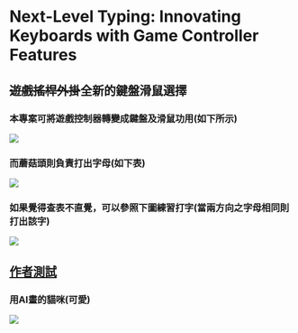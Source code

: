 # Next-Level Typing: Innovating Keyboards with Game Controller Features

## ~~遊戲搖桿外掛~~全新的鍵盤滑鼠選擇

### 本專案可將遊戲控制器轉變成鍵盤及滑鼠功用(如下所示)
![](https://raw.githubusercontent.com/Bar-a-killer/Ps4Controller/main/help/gesture.png)
### 而蘑菇頭則負責打出字母(如下表)
![](https://raw.githubusercontent.com/Bar-a-killer/Ps4Controller/main/help/%E5%AD%97%E6%AF%8D%E5%B0%8D%E7%85%A7%E8%A1%A8.png)
### 如果覺得查表不直覺，可以參照下圖練習打字(當兩方向之字母相同則打出該字)

![](https://raw.githubusercontent.com/Bar-a-killer/Ps4Controller/main/help/%E7%A4%BA%E6%84%8F%E5%9C%96.png)
## [作者測試](https://github.com/Bar-a-killer/Ps4Controller/blob/main/help/IMG_7094.gif)
### 用AI畫的貓咪(可愛)
![](https://raw.githubusercontent.com/Bar-a-killer/Ps4Controller/main/help/AIcat.jpeg)
